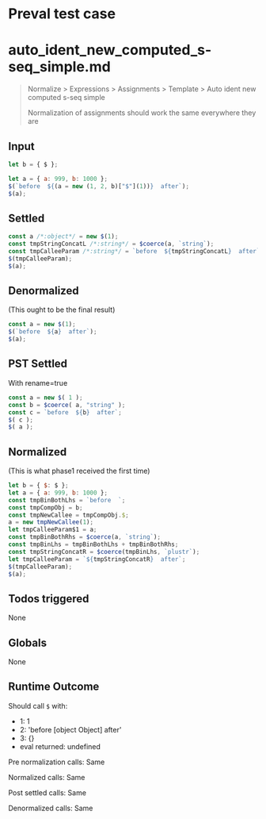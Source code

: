 # Preval test case

# auto_ident_new_computed_s-seq_simple.md

> Normalize > Expressions > Assignments > Template > Auto ident new computed s-seq simple
>
> Normalization of assignments should work the same everywhere they are

## Input

`````js filename=intro
let b = { $ };

let a = { a: 999, b: 1000 };
$(`before  ${(a = new (1, 2, b)["$"](1))}  after`);
$(a);
`````


## Settled


`````js filename=intro
const a /*:object*/ = new $(1);
const tmpStringConcatL /*:string*/ = $coerce(a, `string`);
const tmpCalleeParam /*:string*/ = `before  ${tmpStringConcatL}  after`;
$(tmpCalleeParam);
$(a);
`````


## Denormalized
(This ought to be the final result)

`````js filename=intro
const a = new $(1);
$(`before  ${a}  after`);
$(a);
`````


## PST Settled
With rename=true

`````js filename=intro
const a = new $( 1 );
const b = $coerce( a, "string" );
const c = `before  ${b}  after`;
$( c );
$( a );
`````


## Normalized
(This is what phase1 received the first time)

`````js filename=intro
let b = { $: $ };
let a = { a: 999, b: 1000 };
const tmpBinBothLhs = `before  `;
const tmpCompObj = b;
const tmpNewCallee = tmpCompObj.$;
a = new tmpNewCallee(1);
let tmpCalleeParam$1 = a;
const tmpBinBothRhs = $coerce(a, `string`);
const tmpBinLhs = tmpBinBothLhs + tmpBinBothRhs;
const tmpStringConcatR = $coerce(tmpBinLhs, `plustr`);
let tmpCalleeParam = `${tmpStringConcatR}  after`;
$(tmpCalleeParam);
$(a);
`````


## Todos triggered


None


## Globals


None


## Runtime Outcome


Should call `$` with:
 - 1: 1
 - 2: 'before [object Object] after'
 - 3: {}
 - eval returned: undefined

Pre normalization calls: Same

Normalized calls: Same

Post settled calls: Same

Denormalized calls: Same
